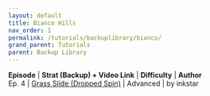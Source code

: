 ```yaml
---
layout: default
title: Bianco Hills
nav_order: 1
permalink: /tutorials/backuplibrary/bianco/
grand_parent: Tutorials
parent: Backup Library
---
```

**Episode** | **Strat (Backup) + Video Link** | **Difficulty** | **Author**  
Ep. 4 | [Grass Slide (Dropped Spin)](https://youtu.be/N4p15gsYz-4) | Advanced | by inkstar
